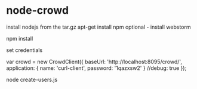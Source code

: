 # node-crowd

install nodejs from the tar.gz
apt-get install npm
optional - install webstorm

npm install

set credentials

var crowd = new CrowdClient({
   baseUrl: 'http://localhost:8095/crowd/',
   application: {
       name: 'curl-client',
       password: '1qazxsw2'
   }
   //debug: true
});


node create-users.js